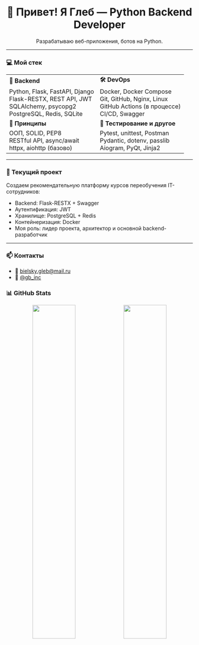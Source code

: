 <h1 align="center">👋 Привет! Я Глеб — Python Backend Developer</h1>

<p align="center">
  Разрабатываю веб-приложения, ботов на Python.<br>
</p>

---

### 💻 Мой стек

<table>
  <tr>
    <td><b>🐍 Backend</b></td>
    <td><b>🛠️ DevOps</b></td>
  </tr>
  <tr>
    <td>
      Python, Flask, FastAPI, Django<br>
      Flask-RESTX, REST API, JWT<br>
      SQLAlchemy, psycopg2<br>
      PostgreSQL, Redis, SQLite
    </td>
    <td>
      Docker, Docker Compose<br>
      Git, GitHub, Nginx, Linux<br>
      GitHub Actions (в процессе)<br>
      CI/CD, Swagger
    </td>
  </tr>
  <tr>
    <td><b>🧠 Принципы</b></td>
    <td><b>🧪 Тестирование и другое</b></td>
  </tr>
  <tr>
    <td>
      ООП, SOLID, PEP8<br>
      RESTful API, async/await<br>
      httpx, aiohttp (базово)
    </td>
    <td>
      Pytest, unittest, Postman<br>
      Pydantic, dotenv, passlib<br>
      Aiogram, PyQt, Jinja2
    </td>
  </tr>
</table>

---

### 🌟 Текущий проект

Создаем рекомендательную платформу курсов переобучения IT-сотрудников:
- Backend: Flask-RESTX + Swagger
- Аутентификация: JWT
- Хранилище: PostgreSQL + Redis
- Контейнеризация: Docker
- Моя роль: лидер проекта, архитектор и основной backend-разработчик

---

### 📫 Контакты

- 📧 bielsky.gleb@mail.ru  
- 📨 [@gb_inc](https://t.me/gb_inc)

### 📊 GitHub Stats

<p align="center">
  <img src="https://github-readme-stats.vercel.app/api?username=gbbelskij&show_icons=true&theme=default" width="48%">
  <img src="https://github-readme-stats.vercel.app/api/top-langs/?username=gbbelskij&layout=compact" width="48%">
</p>

